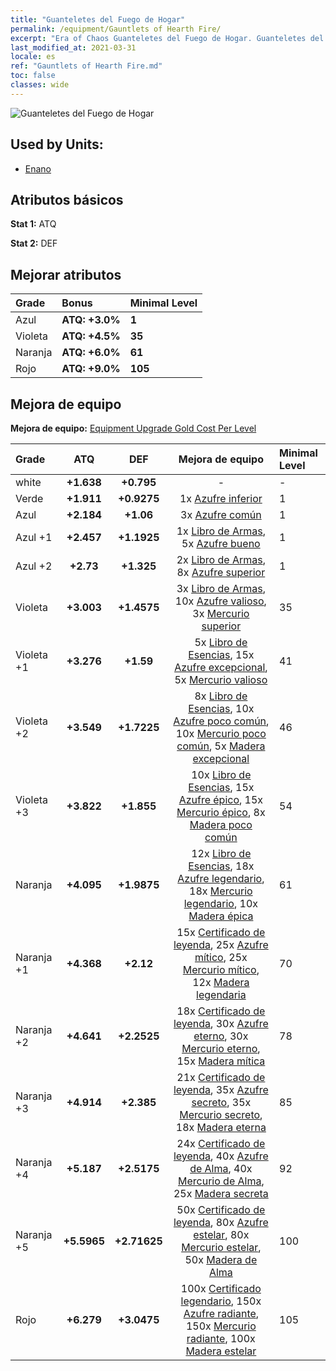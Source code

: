 ```yaml
---
title: "Guanteletes del Fuego de Hogar"
permalink: /equipment/Gauntlets of Hearth Fire/
excerpt: "Era of Chaos Guanteletes del Fuego de Hogar. Guanteletes del Fuego de Hogar"
last_modified_at: 2021-03-31
locale: es
ref: "Gauntlets of Hearth Fire.md"
toc: false
classes: wide
---
```


  ![Guanteletes del Fuego de Hogar](/images/e/e_2023.png)

## Used by Units:

* [Enano](/es/units/Dwarf/) 


## Atributos básicos
 **Stat 1:** ATQ

 **Stat 2:** DEF

## Mejorar atributos

  |     Grade    |   Bonus | Minimal Level | 
  |:-------------|:--------|:--------------| 
  | Azul | **ATQ: +3.0%** | **1** | 
  | Violeta | **ATQ: +4.5%** | **35** | 
  | Naranja | **ATQ: +6.0%** | **61** | 
  | Rojo | **ATQ: +9.0%** | **105** | 


## Mejora de equipo
 **Mejora de equipo:** [Equipment Upgrade Gold Cost Per Level](/equipment/EquipmentUpgradeCostPerLevel/) 

  |          Grade      | ATQ | DEF | Mejora de equipo | Minimal Level |
  |:--------------------|:---------:|:---------:|:----------------:|:--------------|
  | white | **+1.638** | **+0.795** | - | - |
  | Verde | **+1.911** | **+0.9275** | 1x [Azufre inferior](/es/Items/mat_3/) | 1 |
  | Azul | **+2.184** | **+1.06** | 3x [Azufre común](/es/Items/mat_9/) | 1 |
  | Azul +1 | **+2.457** | **+1.1925** | 1x [Libro de Armas](/es/Items/mat_18/), 5x [Azufre bueno](/es/Items/mat_15/) | 1 |
  | Azul +2 | **+2.73** | **+1.325** | 2x [Libro de Armas](/es/Items/mat_25/), 8x [Azufre superior](/es/Items/mat_22/) | 1 |
  | Violeta | **+3.003** | **+1.4575** | 3x [Libro de Armas](/es/Items/mat_32/), 10x [Azufre valioso](/es/Items/mat_29/), 3x [Mercurio superior](/es/Items/mat_21/) | 35 |
  | Violeta +1 | **+3.276** | **+1.59** | 5x [Libro de Esencias](/es/Items/mat_39/), 15x [Azufre excepcional](/es/Items/mat_36/), 5x [Mercurio valioso](/es/Items/mat_28/) | 41 |
  | Violeta +2 | **+3.549** | **+1.7225** | 8x [Libro de Esencias](/es/Items/mat_46/), 10x [Azufre poco común](/es/Items/mat_43/), 10x [Mercurio poco común](/es/Items/mat_42/), 5x [Madera excepcional](/es/Items/mat_34/) | 46 |
  | Violeta +3 | **+3.822** | **+1.855** | 10x [Libro de Esencias](/es/Items/mat_53/), 15x [Azufre épico](/es/Items/mat_50/), 15x [Mercurio épico](/es/Items/mat_49/), 8x [Madera poco común](/es/Items/mat_41/) | 54 |
  | Naranja | **+4.095** | **+1.9875** | 12x [Libro de Esencias](/es/Items/mat_60/), 18x [Azufre legendario](/es/Items/mat_57/), 18x [Mercurio legendario](/es/Items/mat_56/), 10x [Madera épica](/es/Items/mat_48/) | 61 |
  | Naranja +1 | **+4.368** | **+2.12** | 15x [Certificado de leyenda](/es/Items/mat_67/), 25x [Azufre mítico](/es/Items/mat_64/), 25x [Mercurio mítico](/es/Items/mat_63/), 12x [Madera legendaria](/es/Items/mat_55/) | 70 |
  | Naranja +2 | **+4.641** | **+2.2525** | 18x [Certificado de leyenda](/es/Items/mat_74/), 30x [Azufre eterno](/es/Items/mat_71/), 30x [Mercurio eterno](/es/Items/mat_70/), 15x [Madera mítica](/es/Items/mat_62/) | 78 |
  | Naranja +3 | **+4.914** | **+2.385** | 21x [Certificado de leyenda](/es/Items/mat_81/), 35x [Azufre secreto](/es/Items/mat_78/), 35x [Mercurio secreto](/es/Items/mat_77/), 18x [Madera eterna](/es/Items/mat_69/) | 85 |
  | Naranja +4 | **+5.187** | **+2.5175** | 24x [Certificado de leyenda](/es/Items/mat_88/), 40x [Azufre de Alma](/es/Items/mat_85/), 40x [Mercurio de Alma](/es/Items/mat_84/), 25x [Madera secreta](/es/Items/mat_76/) | 92 |
  | Naranja +5 | **+5.5965** | **+2.71625** | 50x [Certificado de leyenda](/es/Items/mat_95/), 80x [Azufre estelar](/es/Items/mat_92/), 80x [Mercurio estelar](/es/Items/mat_91/), 50x [Madera de Alma](/es/Items/mat_83/) | 100 |
  | Rojo | **+6.279** | **+3.0475** | 100x [Certificado legendario](/es/Items/mat_102/), 150x [Azufre radiante](/es/Items/mat_99/), 150x [Mercurio radiante](/es/Items/mat_98/), 100x [Madera estelar](/es/Items/mat_90/) | 105 |

